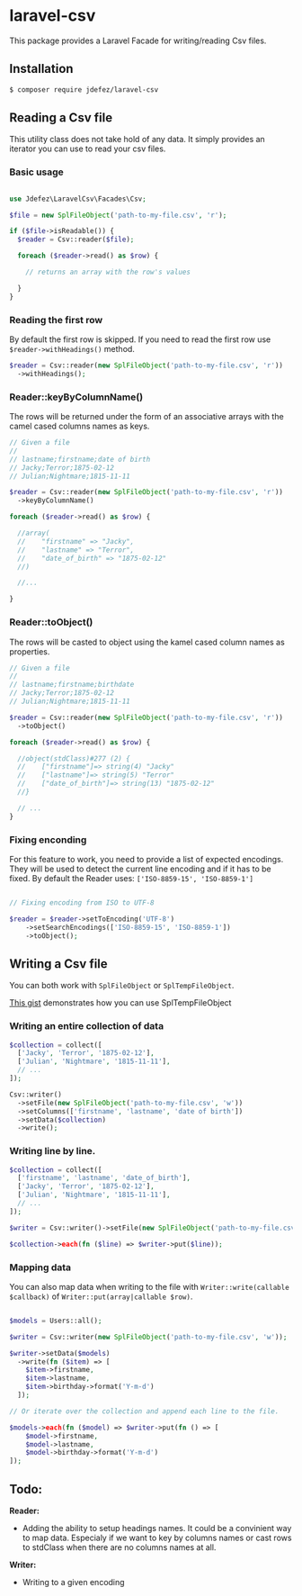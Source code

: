 # laravel-csv

This package provides a Laravel Facade for writing/reading Csv files.

## Installation

```bash
$ composer require jdefez/laravel-csv
```

## Reading a Csv file

This utility class does not take hold of any data. It simply provides an
iterator you can use to read your csv files.

### Basic usage

```php

use Jdefez\LaravelCsv\Facades\Csv;

$file = new SplFileObject('path-to-my-file.csv', 'r');

if ($file->isReadable()) {
  $reader = Csv::reader($file);

  foreach ($reader->read() as $row) {

    // returns an array with the row's values

  }
}
```

### Reading the first row

By default the first row is skipped. If you need to read the first row use
`$reader->withHeadings()` method.

```php
$reader = Csv::reader(new SplFileObject('path-to-my-file.csv', 'r'))
  ->withHeadings();
```

### Reader::keyByColumnName()

The rows will be returned under the form of an associative arrays with the
camel cased columns names as keys.

```php
// Given a file
//
// lastname;firstname;date of birth
// Jacky;Terror;1875-02-12
// Julian;Nightmare;1815-11-11

$reader = Csv::reader(new SplFileObject('path-to-my-file.csv', 'r'))
  ->keyByColumnName()

foreach ($reader->read() as $row) {

  //array(
  //    "firstname" => "Jacky",
  //    "lastname" => "Terror",
  //    "date_of_birth" => "1875-02-12"
  //)

  //...

}
```

### Reader::toObject()

The rows will be casted to object using the kamel cased column names as properties.

```php
// Given a file
//
// lastname;firstname;birthdate
// Jacky;Terror;1875-02-12
// Julian;Nightmare;1815-11-11

$reader = Csv::reader(new SplFileObject('path-to-my-file.csv', 'r'))
  ->toObject()

foreach ($reader->read() as $row) {

  //object(stdClass)#277 (2) {
  //    ["firstname"]=> string(4) "Jacky"
  //    ["lastname"]=> string(5) "Terror"
  //    ["date_of_birth"]=> string(13) "1875-02-12"
  //}

  // ...
}
```

### Fixing enconding

For this feature to work, you need to provide a list of expected encodings.
They will be used to detect the current line encoding and if it has to be
fixed. By default the Reader uses: `['ISO-8859-15', 'ISO-8859-1']`

```php

// Fixing encoding from ISO to UTF-8

$reader = $reader->setToEncoding('UTF-8')
    ->setSearchEncodings(['ISO-8859-15', 'ISO-8859-1'])
    ->toObject();

```

## Writing a Csv file

You can both work with `SplFileObject` or `SplTempFileObject`.

[This gist](https://gist.github.com/jdefez/e7624ec1b414bb82a430e3e5d29b59ec)
demonstrates how you can use SplTempFileObject

### Writing an entire collection of data

```php
$collection = collect([
  ['Jacky', 'Terror', '1875-02-12'],
  ['Julian', 'Nightmare', '1815-11-11'],
  // ...
]);

Csv::writer()
  ->setFile(new SplFileObject('path-to-my-file.csv', 'w'))
  ->setColumns(['firstname', 'lastname', 'date of birth'])
  ->setData($collection)
  ->write();
```

### Writing line by line.

```php
$collection = collect([
  ['firstname', 'lastname', 'date_of_birth'],
  ['Jacky', 'Terror', '1875-02-12'],
  ['Julian', 'Nightmare', '1815-11-11'],
  // ...
]);

$writer = Csv::writer()->setFile(new SplFileObject('path-to-my-file.csv', 'w'));

$collection->each(fn ($line) => $writer->put($line));

```

### Mapping data

You can also map data when writing to the file with `Writer::write(callable $callback)`
of `Writer::put(array|callable $row)`.

```php

$models = Users::all();

$writer = Csv::writer(new SplFileObject('path-to-my-file.csv', 'w'));

$writer->setData($models)
  ->write(fn ($item) => [
    $item->firstname,
    $item->lastname,
    $item->birthday->format('Y-m-d')
  ]);

// Or iterate over the collection and append each line to the file.

$models->each(fn ($model) => $writer->put(fn () => [
    $model->firstname,
    $model->lastname,
    $model->birthday->format('Y-m-d')
]);

```

## Todo:

**Reader:**

 - Adding the ability to setup headings names. It could be a convinient way to
   map data. Especialy if we want to key by columns names or cast rows to
   stdClass when there are no columns names at all.

**Writer:**

 - Writing to a given encoding

